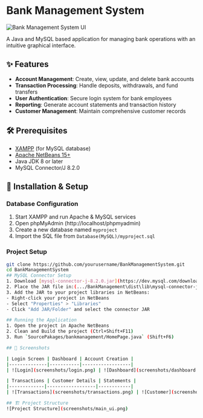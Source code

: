 # Bank Management System

![Bank Management System UI](screenshots/main_ui.png)

A Java and MySQL based application for managing bank operations with an intuitive graphical interface.

## ✨ Features
- **Account Management**: Create, view, update, and delete bank accounts
- **Transaction Processing**: Handle deposits, withdrawals, and fund transfers
- **User Authentication**: Secure login system for bank employees
- **Reporting**: Generate account statements and transaction history
- **Customer Management**: Maintain comprehensive customer records

## 🛠️ Prerequisites
- [XAMPP](https://www.apachefriends.org/download.html) (for MySQL database)
- [Apache NetBeans 15+](https://netbeans.apache.org/download/index.html)
- Java JDK 8 or later
- MySQL Connector/J 8.2.0

## 🚀 Installation & Setup

### Database Configuration
1. Start XAMPP and run Apache & MySQL services
2. Open phpMyAdmin (http://localhost/phpmyadmin)
3. Create a new database named `myproject`
4. Import the SQL file from `Database(MySQL)/myproject.sql`

### Project Setup
```bash
git clone https://github.com/yourusername/BankManagementSystem.git
cd BankManagementSystem
## MySQL Connector Setup
1. Download [mysql-connector-j-8.2.0.jar](https://dev.mysql.com/downloads/connector/j/)
2. Place the JAR file in:(.../BankManagement\dist\lib\mysql-connector-j-8.2.0.jar) according to your project location.
3. Add the JAR to your project libraries in NetBeans:
- Right-click your project in NetBeans
- Select "Properties" > "Libraries" 
- Click "Add JAR/Folder" and select the connector JAR

## Running the Application
1. Open the project in Apache NetBeans
2. Clean and Build the project (Ctrl+Shift+F11)
3. Run `SourcePakages/bankmanagement/HomePage.java` (Shift+F6)

## 📸 Screenshots

| Login Screen | Dashboard | Account Creation |
|--------------|-----------|------------------|
| ![Login](screenshots/login.png) | ![Dashboard](screenshots/dashboard.png) | ![Create Account](screenshots/create_account.png) |

| Transactions | Customer Details | Statements |
|-------------|------------------|------------|
| ![Transactions](screenshots/transactions.png) | ![Customer](screenshots/customer.png) | ![Statement](screenshots/statement.png) |

## 🏗️ Project Structure
![Project Structure](screenshots/main_ui.png)
